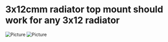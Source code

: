 # 3x12cmm radiator top mount should work for any 3x12 radiator

![Picture](https://github.com/lukascechovic/watercooling/tree/main/pictures)
![Picture](https://github.com/lukascechovic/watercooling/blob/main/pictures/side_water_mounts.png)


